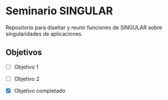 # Seminario SINGULAR

Repositorio para diseñar y reunir funciones de SINGULAR sobre singularidades de aplicaciones.

## Objetivos

- [ ] Objetivo 1
- [ ] Objetivo 2
- [x] Objetivo completado

